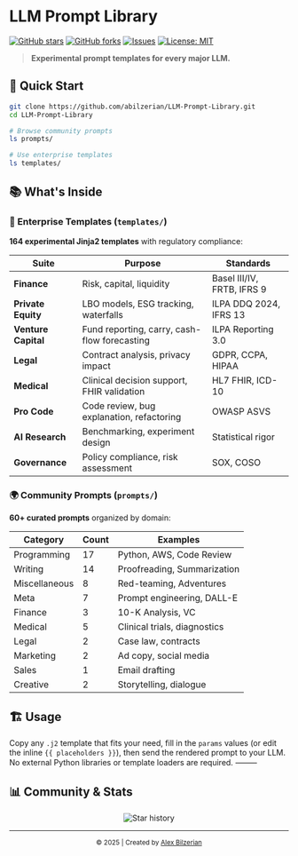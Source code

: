 # LLM Prompt Library

[![GitHub stars](https://img.shields.io/github/stars/abilzerian/LLM-Prompt-Library?style=for-the-badge)](../../stargazers)
[![GitHub forks](https://img.shields.io/github/forks/abilzerian/LLM-Prompt-Library?style=for-the-badge)](../../network/members)
[![Issues](https://img.shields.io/github/issues/abilzerian/LLM-Prompt-Library?style=for-the-badge)](../../issues)
[![License: MIT](https://img.shields.io/badge/License-MIT-informational?style=for-the-badge)](LICENSE)

> **Experimental prompt templates for every major LLM.**

## 🚀 Quick Start

```bash
git clone https://github.com/abilzerian/LLM-Prompt-Library.git
cd LLM-Prompt-Library

# Browse community prompts
ls prompts/

# Use enterprise templates  
ls templates/
```

## 📚 What's Inside

### 🏢 Enterprise Templates (`templates/`)
**164 experimental Jinja2 templates** with regulatory compliance:

| Suite | Purpose | Standards |
|-------|---------|-----------|
| **Finance** | Risk, capital, liquidity | Basel III/IV, FRTB, IFRS 9 |
| **Private Equity** | LBO models, ESG tracking, waterfalls | ILPA DDQ 2024, IFRS 13 |
| **Venture Capital** | Fund reporting, carry, cash-flow forecasting | ILPA Reporting 3.0 |
| **Legal** | Contract analysis, privacy impact | GDPR, CCPA, HIPAA |
| **Medical** | Clinical decision support, FHIR validation | HL7 FHIR, ICD-10 |
| **Pro Code** | Code review, bug explanation, refactoring | OWASP ASVS |
| **AI Research** | Benchmarking, experiment design | Statistical rigor |
| **Governance** | Policy compliance, risk assessment | SOX, COSO |

### 🌍 Community Prompts (`prompts/`)
**60+ curated prompts** organized by domain:

| Category | Count | Examples |
|----------|-------|----------|
| Programming | 17 | Python, AWS, Code Review |
| Writing | 14 | Proofreading, Summarization |
| Miscellaneous | 8 | Red-teaming, Adventures |
| Meta | 7 | Prompt engineering, DALL-E |
| Finance | 3 | 10-K Analysis, VC |
| Medical | 5 | Clinical trials, diagnostics |
| Legal | 2 | Case law, contracts |
| Marketing | 2 | Ad copy, social media |
| Sales | 1 | Email drafting |
| Creative | 2 | Storytelling, dialogue |

## 🏗️ Usage

Copy any `.j2` template that fits your need, fill in the `params` values (or edit the inline `{{ placeholders }}`), then send the rendered prompt to your LLM.  
No external Python libraries or template loaders are required.
⸻

## 📊 Community & Stats

<p align="center">
  <picture>
    <source media="(prefers-color-scheme: dark)" srcset="https://api.star-history.com/svg?repos=abilzerian/LLM-Prompt-Library&type=Date&theme=dark">
    <img alt="Star history" src="https://api.star-history.com/svg?repos=abilzerian/LLM-Prompt-Library&type=Date">
  </picture>
</p>

---

<div align="center">
  <sub>© 2025 | Created by <a href="https://x.com/alexbilz">Alex Bilzerian</a></sub>
</div>
